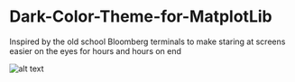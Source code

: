 # Dark-Color-Theme-for-MatplotLib
Inspired by the old school Bloomberg terminals to make staring at screens easier on the eyes for hours and hours on end 


![alt text](https://github.com/the-rccg/Dark-Color-Theme-for-MatplotLib/bigfive.jpg "Sample Chart")

